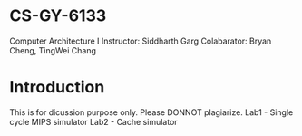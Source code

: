 # CS-GY-6133
Computer Architecture I
Instructor: Siddharth Garg
Colabarator: Bryan Cheng, TingWei Chang

# Introduction
This is for dicussion purpose only. Please DONNOT plagiarize.
Lab1 - Single cycle MIPS simulator
Lab2 - Cache simulator
